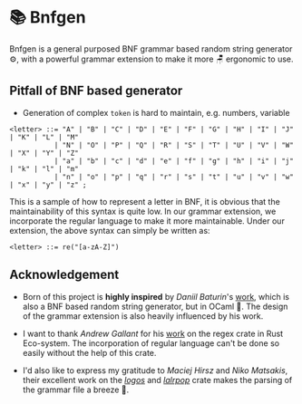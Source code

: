 # 📚 Bnfgen

Bnfgen is a general purposed BNF grammar based random string generator ⚙️,
with a powerful grammar extension to make it more 🪑 ergonomic to use.

## Pitfall of BNF based generator

- Generation of complex `token` is hard to maintain, e.g. numbers, variable

```text
<letter> ::= "A" | "B" | "C" | "D" | "E" | "F" | "G" | "H" | "I" | "J" | "K" | "L" | "M" 
           | "N" | "O" | "P" | "Q" | "R" | "S" | "T" | "U" | "V" | "W" | "X" | "Y" | "Z" 
           | "a" | "b" | "c" | "d" | "e" | "f" | "g" | "h" | "i" | "j" | "k" | "l" | "m" 
           | "n" | "o" | "p" | "q" | "r" | "s" | "t" | "u" | "v" | "w" | "x" | "y" | "z" ;
```

This is a sample of how to represent a letter in BNF, it is obvious that the maintainability of this syntax is quite
low.
In our grammar extension, we incorporate the regular language to make it more maintainable.
Under our extension, the above syntax can simply be written as:

```text
<letter> ::= re("[a-zA-Z]")
```

## Acknowledgement

- Born of this project is __highly inspired__ by _Daniil Baturin_'s [work](https://github.com/dmbaturin/bnfgen),
which is also a BNF based random string generator, but in OCaml 🐫.
The design of the grammar extension is also heavily influenced by his work.

- I want to thank _Andrew Gallant_ for his [work](https://github.com/rust-lang/regex) on the regex crate in Rust Eco-system.
The incorporation of regular language can't be done so easily without the help of this crate.

- I'd also like to express my gratitude to _Maciej Hirsz_ and _Niko Matsakis_,
their excellent work on the _[logos](https://github.com/maciejhirsz/logos)_ 
and _[lalrpop](https://github.com/maciejhirsz/logos)_ crate makes the parsing of the grammar file a breeze 🍃.